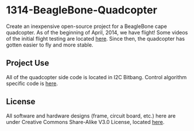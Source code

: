 1314-BeagleBone-Quadcopter
==========================

Create an inexpensive open-source project for a BeagleBone cape quadcopter. As of the beginning of April, 2014, we have flight! Some videos of the initial flight testing are located [here](https://www.dropbox.com/sh/0pfk43b3zq14rjh/xk6Kl6lccb#/). Since then, the quadcopter has gotten easier to fly and more stable.

## Project Use ##
All of the quadcopter side code is located in I2C Bitbang. 
Control algorithm specific code is [here](https://github.com/Rose-Hulman-ROBO4xx/1314-BeagleBone-Quadcopter/tree/master_rev2/code/i2c_bitbang/pru_sw/example_apps/control_alg).

## License ##
All software and hardware designs (frame, circuit board, etc.) here are under Creative Commons Share-Alike V3.0 License, located [here](https://creativecommons.org/licenses/by-sa/3.0/us/legalcode).
